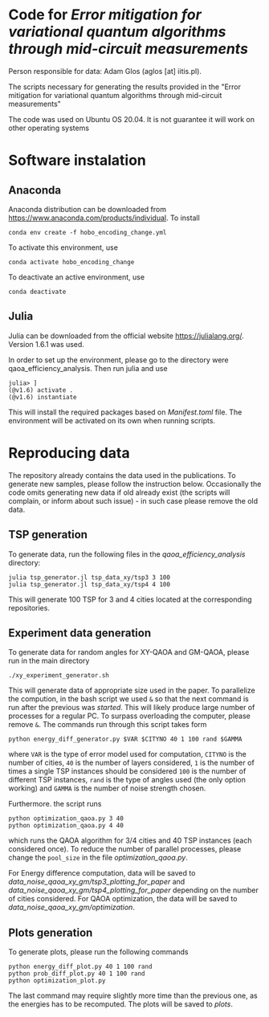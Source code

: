 # Code for _Error mitigation for variational quantum algorithms through mid-circuit measurements_

Person responsible for data: Adam Glos (aglos [at] iitis.pl).

The scripts necessary for generating the results provided in the "Error mitigation for variational quantum algorithms through mid-circuit measurements"

The code was used on Ubuntu OS 20.04. It is not guarantee it will work on other operating systems

# Software instalation

## Anaconda

Anaconda distribution can be downloaded from https://www.anaconda.com/products/individual. To install 

  `conda env create -f hobo_encoding_change.yml`

To activate this environment, use
  
  `conda activate hobo_encoding_change`

To deactivate an active environment, use
  
  `conda deactivate`

## Julia

Julia can be downloaded from the official website https://julialang.org/. Version 1.6.1 was used.

In order to set up the environment, please go to the directory were qaoa_efficiency_analysis. Then run julia and use

```
julia> ]
(@v1.6) activate .
(@v1.6) instantiate
```

This will install the required packages based on _Manifest.toml_ file. The environment will be activated on its own when running scripts.

# Reproducing data

The repository already contains the data used in the publications. To generate new samples, please follow the instruction below. Occasionally the code omits generating new data if old already exist (the scripts will complain, or inform about such issue) - in such case please remove the old data.

## TSP generation
To generate data, run the following files in the _qaoa_efficiency_analysis_ directory:

```
julia tsp_generator.jl tsp_data_xy/tsp3 3 100
julia tsp_generator.jl tsp_data_xy/tsp4 4 100
```

This will generate 100 TSP for 3 and 4 cities located at the corresponding repositories.

## Experiment data generation
To generate data for random angles for XY-QAOA and GM-QAOA, please run in the main directory
```
./xy_experiment_generator.sh 
```
This will generate data of appropriate size used in the paper. To parallelize the compution, in the bash script we used `&` so that the next command is run after the previous was _started_. This will likely produce large number of processes for a regular PC. To surpass overloading the computer, please remove `&`. 
The commands run through this script takes form
```
python energy_diff_generator.py $VAR $CITYNO 40 1 100 rand $GAMMA
```
where `VAR` is the type of error model used for computation, `CITYNO` is the number of cities, `40` is the number of layers considered, `1` is the number of times a single TSP instances should be considered `100` is the number of different TSP instances, `rand` is the type of angles used (the only option working) and `GAMMA` is the number of noise strength chosen.

Furthermore. the script runs
```
python optimization_qaoa.py 3 40
python optimization_qaoa.py 4 40
```
which runs the QAOA algorithm for 3/4 cities and 40 TSP instances (each considered once).  To reduce the number of parallel processes, please change the `pool_size` in the file _optimization_qaoa.py_.


For Energy difference computation, data will be saved to _data_noise_qaoa_xy_gm/tsp3_plotting_for_paper_  and _data_noise_qaoa_xy_gm/tsp4_plotting_for_paper_ depending on the number of cities considered. For QAOA optimization, the data will be saved to _data_noise_qaoa_xy_gm/optimization_.


## Plots generation

To generate plots, please run the following commands
```
python energy_diff_plot.py 40 1 100 rand
python prob_diff_plot.py 40 1 100 rand
python optimization_plot.py
```
The last command may require slightly more time than the previous one, as the energies has to be recomputed. The plots will be saved to _plots_.
